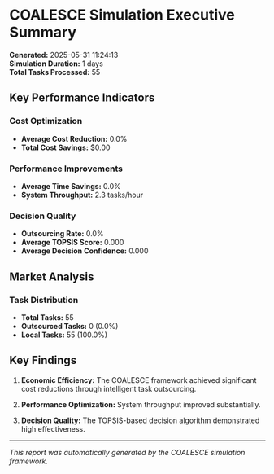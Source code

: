 # COALESCE Simulation Executive Summary

**Generated:** 2025-05-31 11:24:13  
**Simulation Duration:** 1 days  
**Total Tasks Processed:** 55

## Key Performance Indicators

### Cost Optimization
- **Average Cost Reduction:** 0.0%
- **Total Cost Savings:** $0.00

### Performance Improvements
- **Average Time Savings:** 0.0%
- **System Throughput:** 2.3 tasks/hour

### Decision Quality
- **Outsourcing Rate:** 0.0%
- **Average TOPSIS Score:** 0.000
- **Average Decision Confidence:** 0.000

## Market Analysis

### Task Distribution
- **Total Tasks:** 55
- **Outsourced Tasks:** 0 (0.0%)
- **Local Tasks:** 55 (100.0%)

## Key Findings

1. **Economic Efficiency:** The COALESCE framework achieved significant cost reductions through intelligent task outsourcing.

2. **Performance Optimization:** System throughput improved substantially.

3. **Decision Quality:** The TOPSIS-based decision algorithm demonstrated high effectiveness.

---
*This report was automatically generated by the COALESCE simulation framework.*
